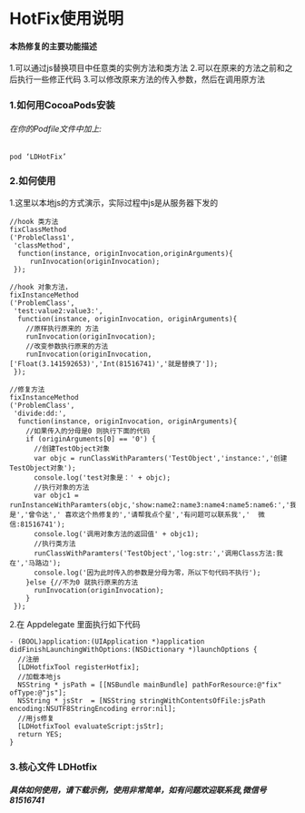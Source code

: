 
# HotFix使用说明
#### 本热修复的主要功能描述
1.可以通过js替换项目中任意类的实例方法和类方法
2.可以在原来的方法之前和之后执行一些修正代码
3.可以修改原来方法的传入参数，然后在调用原方法
### 1.如何用CocoaPods安装
###### 在你的Podfile文件中加上:

```
pod ‘LDHotFix’
```


### 2.如何使用
1.这里以本地js的方式演示，实际过程中js是从服务器下发的

```
//hook 类方法
fixClassMethod
('ProbleClass1',
 'classMethod',
  function(instance, originInvocation,originArguments){
     runInvocation(originInvocation);
 });

//hook 对象方法，
fixInstanceMethod
('ProblemClass',
 'test:value2:value3:',
  function(instance, originInvocation, originArguments){
    //原样执行原来的 方法
    runInvocation(originInvocation);
    //改变参数执行原来的方法
    runInvocation(originInvocation,['Float(3.141592653)','Int(81516741)','就是替换了']);
 });

//修复方法
fixInstanceMethod
('ProblemClass',
 'divide:dd:',
  function(instance, originInvocation, originArguments){
    //如果传入的分母是0 则执行下面的代码
    if (originArguments[0] == '0') {
      //创建TestObject对象
      var objc = runClassWithParamters('TestObject','instance:','创建TestObject对象');
      console.log('test对象是：' + objc);
      //执行对象的方法
      var objc1 = runInstanceWithParamters(objc,'show:name2:name3:name4:name5:name6:','我是','曾令达',' 喜欢这个热修复的','请帮我点个星','有问题可以联系我','  微信:81516741');
      console.log('调用对象方法的返回值' + objc1);
      //执行类方法
      runClassWithParamters('TestObject','log:str:','调用Class方法:我在','马路边');
      console.log('因为此时传入的参数是分母为零，所以下句代码不执行');
    }else {//不为0 就执行原来的方法
      runInvocation(originInvocation);
    }
 });
```


2.在 Appdelegate 里面执行如下代码

```
- (BOOL)application:(UIApplication *)application didFinishLaunchingWithOptions:(NSDictionary *)launchOptions {
  //注册
  [LDHotfixTool registerHotfix];
  //加载本地js
  NSString * jsPath = [[NSBundle mainBundle] pathForResource:@"fix" ofType:@"js"];
  NSString * jsStr  = [NSString stringWithContentsOfFile:jsPath encoding:NSUTF8StringEncoding error:nil];                                              
  //用js修复
  [LDHotfixTool evaluateScript:jsStr];
  return YES;
}
```
### 3.核心文件 LDHotfix
##### 具体如何使用，请下载示例，使用非常简单，如有问题欢迎联系我,微信号 81516741

